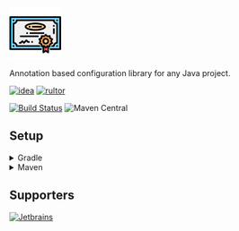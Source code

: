 <img src="logo/logo.svg" width="92px"/>

Annotation based configuration library for any Java project.

[![idea](https://www.elegantobjects.org/intellij-idea.svg)](https://www.jetbrains.com/idea/)
[![rultor](https://www.rultor.com/b/yegor256/rultor)](https://www.rultor.com/p/portlek/configs)

[![Build Status](https://travis-ci.com/portlek/configs.svg?branch=master)](https://travis-ci.com/portlek/configs)
![Maven Central](https://img.shields.io/maven-central/v/io.github.portlek/configs-core?label=version)

## Setup

<details>
<summary>Gradle</summary>

```gradle
plugins {
    id "com.github.johnrengelman.shadow" version "5.2.0"
}

repositories {
    mavenCentral()
}

dependencies {
    // The main dependency(Required)
    implementation("io.github.portlek:configs-core:${version}")
    // Add Yaml support(Optional)
    implementation("io.github.portlek:configs-yaml:${version}")
    // Add Json support(Optional)
    implementation("io.github.portlek:configs-json:${version}")
    // Add bukkit extensions(Optional)
    implementation("io.github.portlek:configs-bukkit:${version}")
}

shadowJar {
    relocate('io.github.portlek.configs', "your.package.path.to.relocate")
    // other stuffs.
}
```
</details>

<details>
<summary>Maven</summary>

```xml
<dependencies>
    <!-- The main dependency(Required) -->
    <dependency>
      <groupId>io.github.portlek</groupId>
      <artifactId>configs-core</artifactId>
      <version>${version}</version>
    </dependency>
    <!-- Add Yaml support(Optional) -->
    <dependency>
      <groupId>io.github.portlek</groupId>
      <artifactId>configs-yaml</artifactId>
      <version>${version}</version>
    </dependency>
    <!-- Add Json support(Optional) -->
    <dependency>
      <groupId>io.github.portlek</groupId>
      <artifactId>configs-json</artifactId>
      <version>${version}</version>
    </dependency>
    <!-- Add Bukkit extensions(Optional) -->
    <dependency>
      <groupId>io.github.portlek</groupId>
      <artifactId>configs-bukkit</artifactId>
      <version>${version}</version>
    </dependency>
</dependencies>
```

Also you have to make relocation for the library with;

```xml
<plugin>
    <groupId>org.apache.maven.plugins</groupId>
    <artifactId>maven-shade-plugin</artifactId>
    <version>3.2.4</version>
    <configuration>
        <!-- Other settings -->
        <relocations>
            <relocation>
                <pattern>io.github.portlek.configs</pattern>
                <!-- Replace this -->
                <shadedPattern>your.package.path.to.relocate</shadedPattern>
            </relocation>
        </relocations>
    </configuration>
    <executions>
        <execution>
            <phase>package</phase>
            <goals>
                <goal>shade</goal>
            </goals>
        </execution>
    </executions>
</plugin>
```
</details>

## Supporters

[![Jetbrains](jetbrains/jetbrains.svg)](https://www.jetbrains.com/?from=configs)
